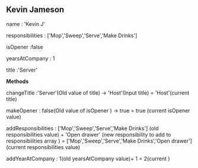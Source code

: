 ## Kevin Jameson
name : 'Kevin J'

responsibilities : ['Mop','Sweep','Serve','Make Drinks']

isOpener :false

yearsAtCompany : 1

title :'Server'

**Methods**

changeTitle :'Server'(Old value of title) -> 'Host'(Input title) = 'Host'(current title)

makeOpener : false(Old value of isOpener ) -> true = true (current isOpener value)

addResponsibilities : ['Mop','Sweep','Serve','Make Drinks'] (old responsibilities value) + 'Open drawer' (new responsibility to add to responsibilities array ) = ['Mop','Sweep','Serve','Make Drinks','Open drawer'] (current responsibilities value)

addYearAtCompany : 1(old yearsAtCompany value)+ 1 = 2(current )
